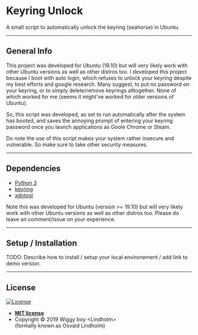 # Keyring Unlock
A small script to automatically unlock the keyring (seahorse) in Ubuntu.

---
<!---
## Table of contents
* [General info](#general-info)
* [Setup / Installation](#setup-/-installation)
* [Contact](#contact)

---
-->

## General Info
This project was developed for Ubuntu (19.10) but will very likely work with other Ubuntu versions as well as other distros too. I developed this project because I boot with auto login, which refuses to unlock your keyring despite my best efforts and google research. Many suggest, to put no password on your keyring, or to simply delete/remove keyrings alltogether. None of which worked for me (seems it might've worked for older versions of Ubuntu).

So, this script was developed, as set to run automatically after the system has booted, and saves the annoying prompt of entering your keyring password once you launch applications as Goole Chrome or Steam.

Do note the use of this script makes your system rather insecure and vulnerable. So make sure to take other security measures.

---

## Dependencies
* [Python 3](https://www.python.org/download/releases/3.0/)
* [keyring](https://pypi.org/project/keyring/)
* [xdotool](https://github.com/jordansissel/xdotool)

Note this was developed for Ubuntu (version >= 19.10) but will very likely work with other Ubuntu versions as well as other distros too. Please do leave an comment/issue on your experience.

---

## Setup / Installation
TODO: Describe how to install / setup your local environement / add link to demo version.

---

## License

[![License](http://img.shields.io/:license-mit-blue.svg?style=flat-square)](http://badges.mit-license.org)

- **[MIT license](http://opensource.org/licenses/mit-license.php)**
- Copyright &copy; 2019 Wiggy boy \<Lindholm\>\
  (formally known as Osvald Lindholm)